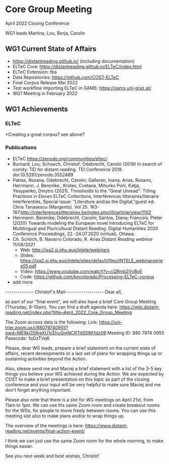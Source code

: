 # Core Group Meeting
April 2022 Closing Conference

WG1 leads Martina, Lou, Borja, Carolin

## WG1 Current State of Affairs

* https://distantreading.github.io/ (including documentation)
* ELTeC Core: https://distantreading.github.io/ELTeC/index.html
* ELTeC Extension: tba
* Data Repositories: https://github.com/COST-ELTeC
* Final Corpus Release Mai 2022
* Test workflow importing ELTeC in GAMS: https://gams.uni-graz.at/
* WG1 Meeting in February 2022

## WG1 Achievements

### ELTeC
*Creating a great corpus? see above?

### Publications
* ELTeC https://zenodo.org/communities/eltec/
* Burnard, Lou; Schoech, Christof; Odebrecht, Carolin (2019) In search of comity: TEI for distant reading. TEI Conference 2019. doi:10.5281/zenodo.3552489
* Patras, Roxana; Odebrecht, Carolin; Galleron, Ioana; Arias, Rosario, Herrmann, J. Berenike., Krstev, Cvetana, Mihurko Poni, Katja, Yesypenko, Dmytro (2021), Thresholds to the "Great Unread": Titling Practices in Eleven ELTeC Collections, Interférences litteraires/literaire interferenties, Special issue: "Literature and/as the Digital,"guest ed. Chris Tanasescu (Margento). Vol 25. 163-187.http://interferenceslitteraires.be/index.php/illi/article/view/1102
* Herrmann. Berenike; Odebrecht, Carolin; Santos, Diana; Francois, Pieter (2020) Towards modeling the European novel Introducing ELTeC for Multilingual and Pluricultural Distant Reading. Digital Humanities 2020 Conference Proceedings, 22.-24.07.2020 (virtual), Ottawa.
* Ch. Schöch, B. Navarro Colorado, R. Arias _Distant Reading webinar_  11/06/2021
  - Web: http://ixa2.si.ehu.eus/intele/webinars
  - Slides: https://ixa2.si.ehu.eus/intele/sites/default/files/INTELE_webinarseries05.pdf
  - Video: https://www.youtube.com/watch?v=cQRmb2VvBoE
  - Code: https://github.com/bncolorado/Processing-ELTeC-corpus   
* add more


-------------- Christof's Mail-------------------
Dear all, 


as part of our "final event", we will also have a        brief Core Group Meeting (Thursday, 9-10am). 
You can find a draft agenda here: https://wiki.distant-reading.net/index.php?title=April_2022_Core_Group_Meeting        

The Zoom access data is the following: 
Link: https://uni-trier.zoom.us/j/88079740955?pwd=ME9kOS9reXU1cEhuQmNCRTdSSWt1dz09
Meeting ID: 880 7974 0955
Passcode: 1qGzTVq6

Please, dear WG leads, prepare a brief statement        on the current state of affairs, recent developments or a last        set of plans for wrapping things up or sustaining activities        beyond the Action. 


Also, please send me and Maciej a brief statement        with a list of the 3-5 key things you believe your WG achieved        during the Action. We are expected by COST to make a brief        presentation on this topic as part of the closing conference and        your input will be very helpful to make sure Maciej and me don't        forget anything important. 


Please also note that there is a slot for WG        meetings on April 21st, from 11am to 1pm. We can use ths same        Zoom room and create breakout rooms for the WGs, for people to        move freely between rooms. You can use this meeting slot also to        make plans and/or to wrap things up. 


The overview of the meetings is here:        https://www.distant-reading.net/events/final-action-event/ 


I think we can just use the same Zoom room for the        whole morning, to make things easier. 


See you next week and best wishes, 
Christof
